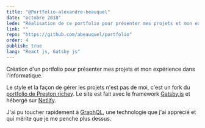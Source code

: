 ```yaml
---
title: "@Portfolio-alexandre-beauquel"
date: "octobre 2018"
lede: "Réalisation de ce portfolio pour présenter mes projets et mon expérience."
link: ""
repo: "https://github.com/abeauquel/portfolio"
order: 4
publish: true
lang: "React js, Gatsby js"
---
```


Création d'un portfolio pour présenter mes projets et mon expérience dans l'informatique.

<p>Le style et la façon de gérer les projets n'est pas de moi,
 c'est un fork du <a href="https://github.com/prichey/prestonrichey.com"  rel="noopener noreferrer">portfolio de Preston richey</a>.
  Le site est fait avec le framework <a href="https://www.gatsbyjs.org/" target="_blank"  rel="noopener noreferrer">Gatsby.js</a> et hébergé sur <a href="https://www.netlify.com/" target="_blank"  rel="noopener noreferrer">Netlify</a>. </p>

J'ai pu toucher rapidement à <a href="https://graphql.org/">GraphQL</a>, une technologie que j'ai apprécié et qui mérite que je me penche plus dessus.